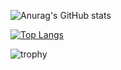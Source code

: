
![Anurag's GitHub stats](https://github-readme-stats.vercel.app/api?username=HIGH238&show_icons=true&theme=tokyonight&hide_border=true&count_private=trueinclude_all_commits=trueshow_owner=true)

[![Top Langs](https://github-readme-stats.vercel.app/api/top-langs/?username=HIGH238&layout=compact&theme=tokyonight&hide_border=true)](https://github.com/anuraghazra/github-readme-stats)


![trophy](https://github-profile-trophy.vercel.app/?username=HIGH238&no-frame=true&theme=nord&margin-w=20)



